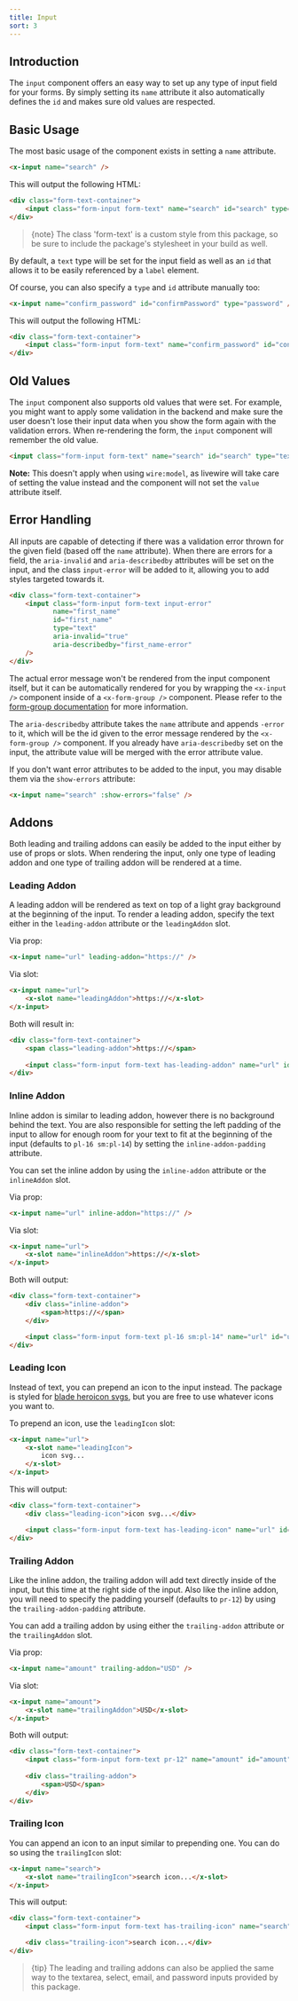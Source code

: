 ```yaml
---
title: Input
sort: 3
---
```


## Introduction

The `input` component offers an easy way to set up any type of input field for your forms.
By simply setting its `name` attribute it also automatically defines the `id` and makes sure
old values are respected.

## Basic Usage

The most basic usage of the component exists in setting a `name` attribute.

```html
<x-input name="search" />
```

This will output the following HTML:

```html
<div class="form-text-container">
    <input class="form-input form-text" name="search" id="search" type="text" />
</div>
```

> {note} The class 'form-text' is a custom style from this package, so be sure to include
> the package's stylesheet in your build as well.

By default, a `text` type will be set for the input field as well as an `id` that allows
it to be easily referenced by a `label` element.

Of course, you can also specify a `type` and `id` attribute manually too:

```html
<x-input name="confirm_password" id="confirmPassword" type="password" />
```

This will output the following HTML:

```html
<div class="form-text-container">
    <input class="form-input form-text" name="confirm_password" id="confirmPassword" type="password" />
</div>
```

## Old Values

The `input` component also supports old values that were set. For example, you
might want to apply some validation in the backend and make sure the user doesn't
lose their input data when you show the form again with the validation errors.
When re-rendering the form, the `input` component will remember the old value.

```html
<input class="form-input form-text" name="search" id="search" type="text" value="Eloquent" />
```

**Note:** This doesn't apply when using `wire:model`, as livewire will take care of setting the value instead
and the component will not set the `value` attribute itself.

## Error Handling

All inputs are capable of detecting if there was a validation error thrown for the given field (based off the `name` attribute).
When there are errors for a field, the `aria-invalid` and `aria-describedby` attributes will be set on the input, and the class
`input-error` will be added to it, allowing you to add styles targeted towards it.

```html
<div class="form-text-container">
    <input class="form-input form-text input-error" 
           name="first_name"
           id="first_name"
           type="text"
           aria-invalid="true"
           aria-describedby="first_name-error"
    />
</div>
```

The actual error message won't be rendered from the input component itself, but it can be automatically rendered for you
by wrapping the `<x-input />` component inside of a `<x-form-group />` component. Please refer to the [form-group documentation](/docs/laravel-form-components/v3/components/form-group#error-handling) for more information.

The `aria-describedby` attribute takes the `name` attribute and appends `-error` to it, which will be the id given to the error message rendered by the `<x-form-group />` component. If you already have `aria-describedby` set on the input, the attribute
value will be merged with the error attribute value.

If you don't want error attributes to be added to the input, you may disable them via the `show-errors` attribute:

```html
<x-input name="search" :show-errors="false" />
```

## Addons

Both leading and trailing addons can easily be added to the input either by use of props or slots. When rendering the input,
only one type of leading addon and one type of trailing addon will be rendered at a time.

### Leading Addon

A leading addon will be rendered as text on top of a light gray background at the beginning of the input. To render a leading
addon, specify the text either in the `leading-addon` attribute or the `leadingAddon` slot.

Via prop:
```html
<x-input name="url" leading-addon="https://" />
```

Via slot:
```html
<x-input name="url">
    <x-slot name="leadingAddon">https://</x-slot>
</x-input>
```

Both will result in:
```html
<div class="form-text-container">
    <span class="leading-addon">https://</span>
    
    <input class="form-input form-text has-leading-addon" name="url" id="url" type="text" />
</div>
```

### Inline Addon

Inline addon is similar to leading addon, however there is no background behind the text. You are also responsible
for setting the left padding of the input to allow for enough room for your text to fit at the beginning of the
input (defaults to `pl-16 sm:pl-14`) by setting the `inline-addon-padding` attribute.

You can set the inline addon by using the `inline-addon` attribute or the `inlineAddon` slot.

Via prop:
```html
<x-input name="url" inline-addon="https://" />
```

Via slot:
```html
<x-input name="url">
    <x-slot name="inlineAddon">https://</x-slot>
</x-input>
```

Both will output:
```html
<div class="form-text-container">
    <div class="inline-addon">
        <span>https://</span>
    </div>

    <input class="form-input form-text pl-16 sm:pl-14" name="url" id="url" type="text" />
</div>
```

### Leading Icon

Instead of text, you can prepend an icon to the input instead. The package is styled for 
[blade heroicon svgs](https://github.com/blade-ui-kit/blade-heroicons), but you are free
to use whatever icons you want to.

To prepend an icon, use the `leadingIcon` slot:

```html
<x-input name="url">
    <x-slot name="leadingIcon">
        icon svg...
    </x-slot>
</x-input>
```

This will output:

```html
<div class="form-text-container">
    <div class="leading-icon">icon svg...</div>

    <input class="form-input form-text has-leading-icon" name="url" id="url" type="text" />
</div>
```

### Trailing Addon

Like the inline addon, the trailing addon will add text directly inside of the input, but this time at the right
side of the input. Also like the inline addon, you will need to specify the padding yourself (defaults to `pr-12`)
by using the `trailing-addon-padding` attribute.

You can add a trailing addon by using either the `trailing-addon` attribute or the `trailingAddon` slot.

Via prop:
```html
<x-input name="amount" trailing-addon="USD" />
```

Via slot:
```html
<x-input name="amount">
    <x-slot name="trailingAddon">USD</x-slot>
</x-input>
```

Both will output:
```html
<div class="form-text-container">
    <input class="form-input form-text pr-12" name="amount" id="amount" type="text" />
    
    <div class="trailing-addon">
        <span>USD</span>
    </div>
</div>
```

### Trailing Icon

You can append an icon to an input similar to prepending one. You can do so using the `trailingIcon` slot:

```html
<x-input name="search">
    <x-slot name="trailingIcon">search icon...</x-slot>
</x-input>
```

This will output:
```html
<div class="form-text-container">
    <input class="form-input form-text has-trailing-icon" name="search" id="search" type="text" />

    <div class="trailing-icon">search icon...</div>
</div>
```

> {tip} The leading and trailing addons can also be applied the same way to the textarea, select, email, and password
> inputs provided by this package.
